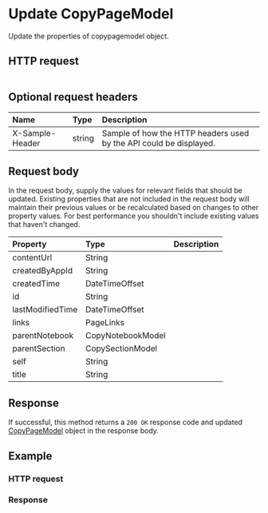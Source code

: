 # Update CopyPageModel

Update the properties of copypagemodel object.
## HTTP request
```http

```

## Optional request headers
| Name       | Type | Description|
|:-----------|:------|:----------|
| X-Sample-Header  | string  | Sample of how the HTTP headers used by the API could be displayed.|

## Request body
In the request body, supply the values for relevant fields that should be updated. Existing properties that are not included in the request body will maintain their previous values or be recalculated based on changes to other property values. For best performance you shouldn't include existing values that haven't changed.

| Property	   | Type	|Description|
|:---------------|:--------|:----------|
|contentUrl|String||
|createdByAppId|String||
|createdTime|DateTimeOffset||
|id|String||
|lastModifiedTime|DateTimeOffset||
|links|PageLinks||
|parentNotebook|CopyNotebookModel||
|parentSection|CopySectionModel||
|self|String||
|title|String||

## Response
If successful, this method returns a `200 OK` response code and updated [CopyPageModel](../resources/copypagemodel.md) object in the response body.
## Example
### HTTP request
### Response
